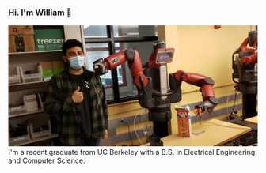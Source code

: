 ### Hi. I'm William 👋
![](images/william-and-baxter.jpg)
I'm a recent graduate from UC Berkeley with a B.S. in Electrical Engineering and Computer Science.
